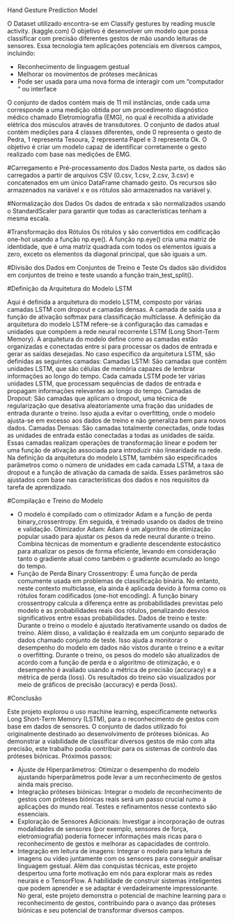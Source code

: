 ﻿Hand Gesture Prediction Model
 
O Dataset utilizado encontra-se em Classify gestures by reading muscle activity. (kaggle.com)
O objetivo é desenvolver um modelo que possa classificar com precisão diferentes gestos de mão usando leituras de sensores. Essa tecnologia tem aplicações potenciais em diversos campos, incluindo:
* Reconhecimento de linguagem gestual
* Melhorar os movimentos de próteses mecânicas
* Pode ser usada para uma nova forma de interagir com um “computador “ ou interface

O conjunto de dados contém mais de 11 mil instâncias, onde cada uma corresponde a uma medição obtida por um procedimento diagnóstico médico chamado Eletromiografia (EMG), no qual é recolhida a atividade elétrica dos músculos através de transdutores. O conjunto de dados atual contém medições para 4 classes diferentes, onde 0 representa o gesto de Pedra, 1 representa Tesoura, 2 representa Papel e 3 representa Ok. O objetivo é criar um modelo capaz de identificar corretamente o gesto realizado com base nas medições de EMG.

#Carregamento e Pré-processamento dos Dados
Nesta parte, os dados são carregados a partir de arquivos CSV (0.csv, 1.csv, 2.csv, 3.csv) e concatenados em um único DataFrame chamado gesto. Os recursos são armazenados na variável x e os rótulos são armazenados na variável y.

#Normalização dos Dados
Os dados de entrada x são normalizados usando o StandardScaler para garantir que todas as características tenham a mesma escala.

#Transformação dos Rótulos
Os rótulos y são convertidos em codificação one-hot usando a função np.eye().
A função np.eye() cria uma matriz de identidade, que é uma matriz quadrada com todos os elementos iguais a zero, exceto os elementos da diagonal principal, que são iguais a um.

#Divisão dos Dados em Conjuntos de Treino e Teste
Os dados são divididos em conjuntos de treino e teste usando a função train_test_split().

#Definição da Arquitetura do Modelo LSTM

Aqui é definida a arquitetura do modelo LSTM, composto por várias camadas LSTM com dropout e camadas densas. A camada de saída usa a função de ativação softmax para classificação multiclasse.
A definição da arquitetura do modelo LSTM refere-se à configuração das camadas e unidades que compõem a rede neural recorrente LSTM (Long Short-Term Memory). A arquitetura do modelo define como as camadas estão organizadas e conectadas entre si para processar os dados de entrada e gerar as saídas desejadas.
No caso específico da arquitetura LSTM, são definidas as seguintes camadas:
Camadas LSTM: São camadas que contêm unidades LSTM, que são células de memória capazes de lembrar informações ao longo do tempo. Cada camada LSTM pode ter várias unidades LSTM, que processam sequências de dados de entrada e propagam informações relevantes ao longo do tempo.
Camadas de Dropout: São camadas que aplicam o dropout, uma técnica de regularização que desativa aleatoriamente uma fração das unidades de entrada durante o treino. Isso ajuda a evitar o overfitting, onde o modelo ajusta-se em excesso aos dados de treino e não generaliza bem para novos dados.
Camadas Densas: São camadas totalmente conectadas, onde todas as unidades de entrada estão conectadas a todas as unidades de saída. Essas camadas realizam operações de transformação linear e podem ter uma função de ativação associada para introduzir não linearidade na rede.
Na definição da arquitetura do modelo LSTM, também são especificados parâmetros como o número de unidades em cada camada LSTM, a taxa de dropout e a função de ativação da camada de saída. Esses parâmetros são ajustados com base nas características dos dados e nos requisitos da tarefa de aprendizado.

#Compilação e Treino do Modelo

* O modelo é compilado com o otimizador Adam e a função de perda binary_crossentropy. Em seguida, é treinado usando os dados de treino e validação.
Otimizador Adam: Adam é um algoritmo de otimização popular usado para ajustar os pesos da rede neural durante o treino. Combina técnicas de momentum e gradiente descendente estocástico para atualizar os pesos de forma eficiente, levando em consideração tanto o gradiente atual como também o gradiente acumulado ao longo do tempo.
* Função de Perda Binary Crossentropy: É uma função de perda comumente usada em problemas de classificação binária. No entanto, neste contexto multiclasse, ela ainda é aplicada devido à forma como os rótulos foram codificados (one-hot encoding). A função binary crossentropy calcula a diferença entre as probabilidades previstas pelo modelo e as probabilidades reais dos rótulos, penalizando desvios significativos entre essas probabilidades.
Dados de treino e teste: Durante o treino o modelo é ajustado iterativamente usando os dados de treino. Além disso, a validação é realizada em um conjunto separado de dados chamado conjunto de teste. Isso ajuda a monitorar o desempenho do modelo em dados não vistos durante o treino e a evitar o overfitting. Durante o treino, os pesos do modelo são atualizados de acordo com a função de perda e o algoritmo de otimização, e o desempenho é avaliado usando a métrica de precisão (accuracy) e a métrica de perda (loss).
Os resultados do treino são visualizados por meio de gráficos de precisão (accuracy) e perda (loss).

#Conclusão

Este projeto explorou o uso machine learning, especificamente networks Long Short-Term Memory (LSTM), para o reconhecimento de gestos com base em dados de sensores. O conjunto de dados utilizado foi originalmente destinado ao desenvolvimento de próteses biónicas. Ao demonstrar a viabilidade de classificar diversos gestos de mão com alta precisão, este trabalho podia contribuir para os sistemas de controlo das próteses biónicas. 
Próximos passos:
* Ajuste de Hiperparâmetros: Otimizar o desempenho do modelo ajustando hiperparâmetros pode levar a um reconhecimento de gestos ainda mais preciso. 
* Integração próteses biónicas: Integrar o modelo de reconhecimento de gestos com próteses biónicas reais será um passo crucial rumo a aplicações do mundo real. Testes e refinamentos nesse contexto são essenciais. 
* Exploração de Sensores Adicionais: Investigar a incorporação de outras modalidades de sensores (por exemplo, sensores de força, eletromiografia) poderia fornecer informações mais ricas para o reconhecimento de gestos e melhorar as capacidades de controlo.
* Integração em leitura de imagens: Integrar o modelo para leitura de imagens ou vídeo juntamente com os sensores para conseguir analisar linguagem gestual.
Além das conquistas técnicas, este projeto despertou uma forte motivação em nós para explorar mais as redes neurais e o TensorFlow. A habilidade de construir sistemas inteligentes que podem aprender e se adaptar é verdadeiramente impressionante. No geral, este projeto demonstra o potencial de machine learning para o reconhecimento de gestos, contribuindo para o avanço das próteses biónicas e seu potencial de transformar diversos campos.
